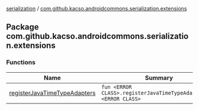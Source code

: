 [serialization](../index.md) / [com.github.kacso.androidcommons.serialization.extensions](.)

## Package com.github.kacso.androidcommons.serialization.extensions

### Functions

| Name | Summary |
|---|---|
| [registerJavaTimeTypeAdapters](register-java-time-type-adapters.md) | `fun <ERROR CLASS>.registerJavaTimeTypeAdapters(): <ERROR CLASS>` |
